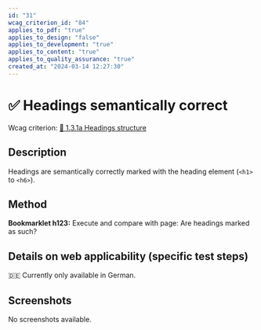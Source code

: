 ```yaml
---
id: "31"
wcag_criterion_id: "84"
applies_to_pdf: "true"
applies_to_design: "false"
applies_to_development: "true"
applies_to_content: "true"
applies_to_quality_assurance: "true"
created_at: "2024-03-14 12:27:30"
---
```


# ✅ Headings semantically correct

Wcag criterion: [📜 1.3.1a Headings structure](..)

## Description

Headings are semantically correctly marked with the heading element (`<h1>` to `<h6>`).

## Method

**Bookmarklet h123:** Execute and compare with page: Are headings marked as such?

## Details on web applicability (specific test steps)

🇩🇪 Currently only available in German.

## Screenshots

No screenshots available.
